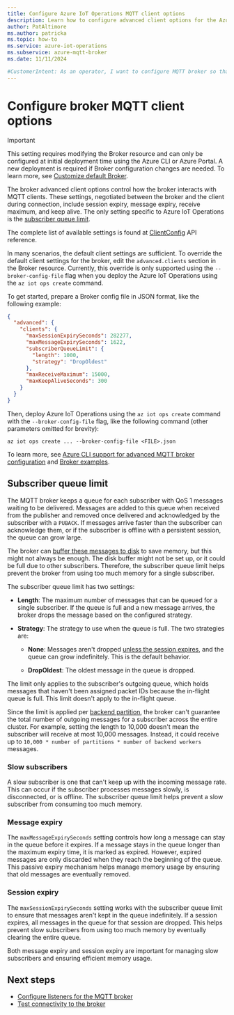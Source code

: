 ```yaml
---
title: Configure Azure IoT Operations MQTT client options
description: Learn how to configure advanced client options for the Azure IoT Operations MQTT broker, like session expiry, message expiry, receive maximum, and subscriber queue limit.
author: PatAltimore
ms.author: patricka
ms.topic: how-to
ms.service: azure-iot-operations
ms.subservice: azure-mqtt-broker
ms.date: 11/11/2024

#CustomerIntent: As an operator, I want to configure MQTT broker so that I can control MQTT client interactions.
---
```


# Configure broker MQTT client options

> [!IMPORTANT]
> This setting requires modifying the Broker resource and can only be configured at initial deployment time using the Azure CLI or Azure Portal. A new deployment is required if Broker configuration changes are needed. To learn more, see [Customize default Broker](./overview-broker.md#customize-default-broker).

The broker advanced client options control how the broker interacts with MQTT clients. These settings, negotiated between the broker and the client during connection, include session expiry, message expiry, receive maximum, and keep alive. The only setting specific to Azure IoT Operations is the [subscriber queue limit](#subscriber-queue-limit).

The complete list of available settings is found at [ClientConfig](/rest/api/iotoperations/broker/create-or-update#clientconfig) API reference.

In many scenarios, the default client settings are sufficient. To override the default client settings for the broker, edit the `advanced.clients` section in the Broker resource. Currently, this override is only supported using the `--broker-config-file` flag when you deploy the Azure IoT Operations using the `az iot ops create` command.

To get started, prepare a Broker config file in JSON format, like the following example:


```json
{
  "advanced": {
    "clients": {
      "maxSessionExpirySeconds": 282277,
      "maxMessageExpirySeconds": 1622,
      "subscriberQueueLimit": {
        "length": 1000,
        "strategy": "DropOldest"
      },
      "maxReceiveMaximum": 15000,
      "maxKeepAliveSeconds": 300
    }
  }
}
```

Then, deploy Azure IoT Operations using the `az iot ops create` command with the `--broker-config-file` flag, like the following command (other parameters omitted for brevity):

```azurecli
az iot ops create ... --broker-config-file <FILE>.json
```

To learn more, see [Azure CLI support for advanced MQTT broker configuration](https://aka.ms/aziotops-broker-config) and [Broker examples](/rest/api/iotoperations/broker/create-or-update#examples).

## Subscriber queue limit

The MQTT broker keeps a queue for each subscriber with QoS 1 messages waiting to be delivered. Messages are added to this queue when received from the publisher and removed once delivered and acknowledged by the subscriber with a `PUBACK`. If messages arrive faster than the subscriber can acknowledge them, or if the subscriber is offline with a persistent session, the queue can grow large.

The broker can [buffer these messages to disk](./howto-disk-backed-message-buffer.md) to save memory, but this might not always be enough. The disk buffer might not be set up, or it could be full due to other subscribers. Therefore, the subscriber queue limit helps prevent the broker from using too much memory for a single subscriber.

The subscriber queue limit has two settings:

- **Length**: The maximum number of messages that can be queued for a single subscriber. If the queue is full and a new message arrives, the broker drops the message based on the configured strategy.

- **Strategy**: The strategy to use when the queue is full. The two strategies are:

  - **None**: Messages aren't dropped [unless the session expires](#session-expiry), and the queue can grow indefinitely. This is the default behavior.

  - **DropOldest**: The oldest message in the queue is dropped.

The limit only applies to the subscriber's outgoing queue, which holds messages that haven't been assigned packet IDs because the in-flight queue is full. This limit doesn't apply to the in-flight queue.

Since the limit is applied per [backend partition](./howto-configure-availability-scale.md#backend-chain), the broker can't guarantee the total number of outgoing messages for a subscriber across the entire cluster. For example, setting the length to 10,000 doesn't mean the subscriber will receive at most 10,000 messages. Instead, it could receive up to `10,000 * number of partitions * number of backend workers` messages.

### Slow subscribers

A slow subscriber is one that can't keep up with the incoming message rate. This can occur if the subscriber processes messages slowly, is disconnected, or is offline. The subscriber queue limit helps prevent a slow subscriber from consuming too much memory.

### Message expiry

The `maxMessageExpirySeconds` setting controls how long a message can stay in the queue before it expires. If a message stays in the queue longer than the maximum expiry time, it is marked as expired. However, expired messages are only discarded when they reach the beginning of the queue. This passive expiry mechanism helps manage memory usage by ensuring that old messages are eventually removed.

### Session expiry

The `maxSessionExpirySeconds` setting works with the subscriber queue limit to ensure that messages aren't kept in the queue indefinitely. If a session expires, all messages in the queue for that session are dropped. This helps prevent slow subscribers from using too much memory by eventually clearing the entire queue.

Both message expiry and session expiry are important for managing slow subscribers and ensuring efficient memory usage.

## Next steps

- [Configure listeners for the MQTT broker](./howto-configure-brokerlistener.md)
- [Test connectivity to the broker](./howto-test-connection.md)